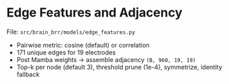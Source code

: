# Edge Features and Adjacency

File: `src/brain_brr/models/edge_features.py`

- Pairwise metric: cosine (default) or correlation
- 171 unique edges for 19 electrodes
- Post Mamba weights → assemble adjacency `(B, 960, 19, 19)`
- Top-k per node (default 3), threshold prune (1e-4), symmetrize, identity fallback
